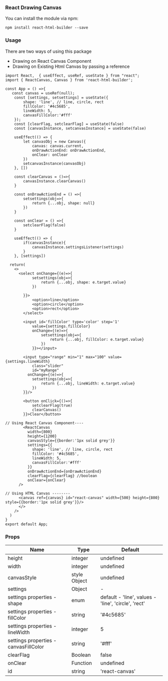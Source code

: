 ### React Drawing Canvas


You can install the module via npm:

 `npm install react-html-builder --save`


### Usage

There are two ways of using this package 
- Drawing on React Canvas Component 
- Drawing on Existing Html Canvas by passing a reference  

```
import React,  { useEffect, useRef, useState } from "react";
import { ReactCanvas, Canvas } from 'react-html-builder';
 
const App = () =>{
   const canvas = useRef(null);
    const [settings, setsettings] = useState({
        shape: 'line', // line, circle, rect
        fillColor: '#4c5685',
        lineWidth: 5,
        canvasFillColor:'#fff'
    });
    const [clearFlag, setclearFlag] = useState(false)
    const [canvasInstance, setcanvasInstance] = useState(false)

    useEffect(() => {
        let canvasObj = new Canvas({
            canvas: canvas.current,
            onDrawActionEnd: onDrawActionEnd,
            onClear: onClear
        })
        setcanvasInstance(canvasObj)
    }, [])

    const clearCanvas = ()=>{
        canvasInstance.clearCanvas()
    }

    const onDrawActionEnd = () =>{
        setsettings(obj=>{
            return {...obj, shape: null}
        })
    }

    const onClear = () =>{
        setclearFlag(false)
    }

    useEffect(() => {
        if(canvasInstance){
            canvasInstance.settingsListener(settings)
        }
    }, [settings])

  return(
    <>
      <select onChange={(e)=>{
            setsettings(obj=>{
                return {...obj, shape: e.target.value}
            })
          
        }}>
            <option>line</option>
            <option>circle</option>
            <option>rect</option>
        </select>

        <input id='fillColor' type='color' step='1' 
            value={settings.fillColor} 
            onChange={(e)=>{
                setsettings(obj=>{
                    return {...obj, fillColor: e.target.value}
                })
            }}></input>

        <input type="range" min="1" max="100" value={settings.lineWidth} 
            class="slider" 
            id="myRange"
          onChange={(e)=>{
            setsettings(obj=>{
                return {...obj, lineWidth: e.target.value}
            })
        }}/>

        <button onClick={()=>{
            setclearFlag(true)
            clearCanvas()
        }}>Clear</button>

// Using React Canvas Component----
        <ReactCanvas 
          width={800} 
          height={1200} 
          canvasStyle={{border:'1px solid grey'}} 
          settings={{
            shape: 'line', // line, circle, rect
            fillColor: '#4c5685',
            lineWidth: 5,
            canvasFillColor:'#fff'
          }}
          onDrawActionEnd={onDrawActionEnd}
          clearFlag={clearFlag} //boolean
          onClear={onClear}
      />

// Using HTML Canvas --------
      <canvas ref={canvas} id="react-canvas" width={500} height={800} style={{border:'1px solid grey'}}/>
      </>
    />
  )
}
export default App;
```

### Props

| Name  | Type | Default | 
| ------------- | ------------- | ------------- | 
| height  | integer  | undefined |
| width | integer | undefined | 
| canvasStyle | style Object | undefined | 
| settings | Object | - | 
| settings properties - shape | enum | default - 'line', values - 'line', 'circle', 'rect' |
| settings properties - fillColor | string | '#4c5685' |
| settings properties - lineWidth | integer | 5 |
| settings properties - canvasFillColor | string | '#fff' |
| clearFlag | Boolean | false |
| onClear | Function | undefined | 
| id | string | 'react-canvas' |

